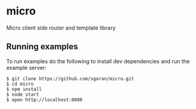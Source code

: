 # micro
Micro client side router and template library

## Running examples

  To run examples do the following to install dev dependencies and run the example server:

    $ git clone https://github.com/sgoran/micro.git
    $ cd micro
    $ npm install
    $ node start
    $ open http://localhost:8080
